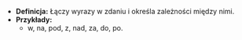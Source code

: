 - **Definicja:** Łączy wyrazy w zdaniu i określa zależności między nimi.
- **Przykłady:**
    - w, na, pod, z, nad, za, do, po.